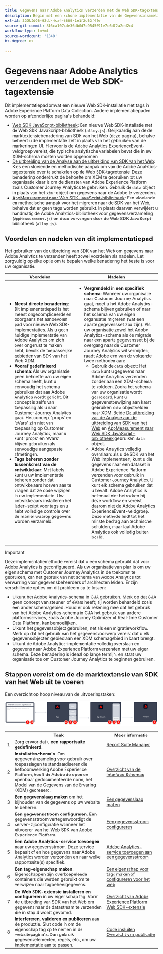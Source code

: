 ```yaml
---
title: Gegevens naar Adobe Analytics verzenden met de Web SDK-tagextensie
description: Begin met een schone implementatie van de Gegevensinzameling van Adobe Experience Platform om gegevens naar Adobe Analytics te verzenden gebruikend XDM en de het gebiedsgroep van Adobe Analytics ExperienceEvent.
exl-id: 235b3d68-92dd-4ca4-8889-1e1f2d83f47e
source-git-commit: 316ca1074de36db0d7c9545691e7c6d72a2ed2c4
workflow-type: tm+mt
source-wordcount: '1040'
ht-degree: 0%

---
```


# Gegevens naar Adobe Analytics verzenden met de Web SDK-tagextensie

Dit implementatiepad omvat een nieuwe Web SDK-installatie met tags in Adobe Experience Platform Data Collection. Andere implementatiepaden worden op afzonderlijke pagina&#39;s behandeld:

* [Web SDK JavaScript-bibliotheek](web-sdk-javascript-library.md): Een nieuwe Web SDK-installatie met de Web SDK JavaScript-bibliotheek (`alloy.js`). Gelijkaardig aan de de marktextensiebenadering van SDK van het Web (deze pagina), behalve beheert u de implementatie zelf in plaats van het gebruiken van de markeringen UI. Hiervoor is de Adobe Analytics ExperienceEvent-veldgroep vereist, die typische analytische variabelen bevat die in uw XDM-schema moeten worden opgenomen.
* [De uitbreiding van de Analyse aan de uitbreiding van SDK van het Web](analytics-extension-to-web-sdk.md): Kies een vloeiende en methodische aanpak om van de Adobe Analytics-tagextensie over te schakelen op de Web SDK-tagextensie. Deze benadering onderdrukt de behoefte om XDM te gebruiken tot uw organisatie klaar is om de diensten van Adobe Experience Platform, zoals Customer Journey Analytics te gebruiken. Gebruik de `data` object in plaats van het `xdm` -object om gegevens naar de Adobe te verzenden.
* [AppMeasurement naar Web SDK JavaScript-bibliotheek](appmeasurement-to-web-sdk.md): Een vloeiende en methodische aanpak voor het migreren naar de SDK van het Web, behalve dat er geen tags worden gebruikt. In plaats daarvan verwijdert u handmatig de Adobe Analytics-bibliotheek voor gegevensverzameling (`AppMeasurement.js`) en deze vervangen door de Web SDK JavaScript-bibliotheek (`alloy.js`).

## Voordelen en nadelen van dit implementatiepad

Het gebruiken van de uitbreiding van SDK van het Web om gegevens naar Adobe Analytics te verzenden heeft zowel voordelen als nadelen. Let zorgvuldig op elke optie om te bepalen welke benadering het beste is voor uw organisatie.

| Voordelen | Nadelen |
| --- | --- |
| <ul><li>**Meest directe benadering**: Dit implementatiepad is het meest ongecompliceerde en doorgaans het aanbevolen pad voor nieuwe Web SDK-implementaties. Als u geen huidige implementatie van Adobe Analytics om zich over ongerust te maken hebt, bevolk de toepasselijke gebieden van SDK van het Web XDM.</li><li>**Vooraf gedefinieerd schema**: Als uw organisatie geen behoefte aan uw eigen schema heeft, kunt u eenvoudig het schema gebruiken dat aan Adobe Analytics wordt gericht. Dit concept is zelfs van toepassing als u naar Customer Journey Analytics gaat. Het concept &#39;props&#39; en &#39;eVars&#39; zijn niet van toepassing op Customer Journey Analytics, maar u kunt &#39;props&#39; en &#39;eVars&#39; blijven gebruiken als eenvoudige aangepaste afmetingen.</li><li>**Tags beheren zonder tussenkomst van de ontwikkelaar**: Met labels kunt u uw implementatie beheren zonder dat ontwikkelaars hoeven aan te vragen dat ze code wijzigen in uw implementatie. Uw ontwikkelaars installeren het lader-script voor tags en u hebt volledige controle over de manier waarop gegevens worden verzameld.</li></ul> | <ul><li>**Vergrendeld in een specifiek schema**: Wanneer uw organisatie naar Customer Journey Analytics gaat, moet u het Adobe Analytics-schema blijven gebruiken of naar het schema van uw eigen organisatie migreren (wat een aparte gegevensset zou zijn). Als uw organisatie zowel het Adobe Analytics-schema als de migratie naar een aparte gegevensset bij de overgang naar de Customer Journey Analytics wil vermijden, raadt Adobe een van de volgende twee methoden aan:<ul><li>Gebruik de `data` object: Het `data` kunt u gegevens naar Adobe Analytics verzenden zonder aan een XDM-schema te voldoen. Zodra het schema van uw organisatie wordt gecreeerd, kunt u gegevenstoewijzing aan kaart gebruiken `data` objectvelden naar XDM. Beide [De uitbreiding van de Analyse aan de uitbreiding van SDK van het Web](analytics-extension-to-web-sdk.md) en [AppMeasurement naar Web SDK JavaScript-bibliotheek](appmeasurement-to-web-sdk.md) gebruiken `data` object.</li><li>Adobe Analytics volledig overslaan: als u de SDK van het Web implementeert, kunt u die gegevens naar een dataset in Adobe Experience Platform verzenden voor gebruik in Customer Journey Analytics. U kunt elk schema gebruiken dat u bevalt. Adobe Analytics is helemaal niet betrokken bij deze workflow en vereist daarom niet de Adobe Analytics ExperienceEvent-veldgroep. Deze methode leidt tot het minste bedrag aan technische schulden, maar laat Adobe Analytics ook volledig buiten beeld.</li></ul></ul> |

>[!IMPORTANT]
>
>Deze implementatiemethode vereist dat u een schema gebruikt dat voor Adobe Analytics is geconfigureerd. Als uw organisatie van plan is om uw eigen schema met Customer Journey Analytics in de toekomst te gebruiken, kan het gebruik van het schema van Adobe Analytics tot verwarring voor gegevensbeheerders of architecten leiden. Er zijn verschillende opties om dit probleem op te lossen:
>
>* U kunt het Adobe Analytics-schema in CJA gebruiken. Merk op dat CJA geen concept van steunen of eVars heeft; zij worden behandeld zoals een ander schemagebied. Houd er ook rekening mee dat het gebruik van het Adobe Analytics-schema in CJA het gebruik van andere platformservices, zoals Adobe Journey Optimizer of Real-time Customer Data Platform, kan bemoeilijken.
>* U kunt het gegevensobject gebruiken, net als een migratieworkflow. Merk op dat het gebruik van het gegevensvoorwerp vereist dat u elk gegevensobjecten gebied aan een XDM schemagebied in kaart brengt.
>* U kunt de Adobe Analytics-implementatie volledig overslaan en gegevens naar Adobe Experience Platform verzenden met uw eigen schema. Deze benadering is ideaal op lange termijn, en staat uw organisatie toe om Customer Journey Analytics te beginnen gebruiken.

## Stappen vereist om de de marktextensie van SDK van het Web uit te voeren

Een overzicht op hoog niveau van de uitvoeringstaken:

![Hoe te om Adobe Analytics uit te voeren gebruikend de uitbreidingswerkschema van SDK van het Web, zoals die in deze sectie wordt beschreven.](../../assets/websdk-extension-annotated.png)

<table style="width:100%">

<tr>
<th style="width:5%"></th><th style="width:60%"><b>Taak</b></th><th style="width:35%"><b>Meer informatie</b></th>
</tr>

<tr>
<td>1</td>
<td>Zorg ervoor dat u <b>een rapportsuite gedefinieerd</b>.</td>
<td><a href="/help/admin/admin/c-manage-report-suites/report-suites-admin.md">Report Suite Manager</a></td>
</tr>

<tr>
<td>2</td>
<td><b>Installatieschema's</b>. Om gegevensinzameling voor gebruik over toepassingen te standaardiseren die hefboomwerking Adobe Experience Platform, heeft de Adobe de open en openbaar gedocumenteerde norm, het Model van de Gegevens van de Ervaring (XDM) gecreeerd.</td>
<td><a href="https://experienceleague.adobe.com/docs/experience-platform/xdm/ui/overview.html?lang=nl-NL">Overzicht van de interface Schemas</a></td>
</tr>

<tr>
<td>3</td>
<td><b>Een gegevenslaag maken</b> om het bijhouden van de gegevens op uw website te beheren.</td>
<td><a href="../../prepare/data-layer.md">Een gegevenslaag maken</a></td>
</tr>

<tr>
<td>4</td>
<td><b>Een gegevensstroom configureren</b>. Een gegevensstroom vertegenwoordigt de server-zijconfiguratie wanneer het uitvoeren van het Web SDK van Adobe Experience Platform.</td>
<td><a href="https://experienceleague.adobe.com/docs/experience-platform/edge/datastreams/configure.html?lang=nl-NL">Een gegevensstroom configureren<a></td> 
</tr>

<tr>
<td>5</td> 
<td><b>Een Adobe Analytics-service toevoegen</b> naar uw gegevensstroom. Deze service bepaalt of en hoe gegevens naar Adobe Analytics worden verzonden en naar welke rapportsuite(s) specifiek.</td>
<td><a href="https://experienceleague.adobe.com/docs/experience-platform/edge/datastreams/configure.html?lang=nl-NL#analytics">Adobe Analytics-service toevoegen aan een gegevensstroom</a></td>
</tr>

<tr>
<td>6</td>
<td><b>Een tag-eigenschap maken</b>. Eigenschappen zijn overkoepelende containers die worden gebruikt om te verwijzen naar tagbeheergegevens.</td>
<td><a href="https://experienceleague.adobe.com/docs/experience-platform/tags/admin/companies-and-properties.html?lang=nl-NL#for-web">Een eigenschap voor tags maken of configureren voor het web</a></td>
</tr>

<tr>
<td>7</td> 
<td><b>De Web SDK-extensie installeren en configureren</b> in uw eigenschap tag. Vorm de uitbreiding van SDK van het Web om gegevens naar de datastream te verzenden die in stap 4 wordt gevormd.</td>
<td><a href="https://experienceleague.adobe.com/docs/experience-platform/tags/extensions/client/sdk/overview.html?lang=nl-NL">Overzicht van Adobe Experience Platform Web SDK-extensie</a></td>
</tr>

<tr>
<td>8</td>
<td><b>Interfereren, valideren en publiceren</b> aan de productie. Sluit code in om de eigenschap tag op te nemen in de websitepagina's. Dan gebruik gegevenselementen, regels, etc., om uw implementatie aan te passen.</td>
<td><a href="https://experienceleague.adobe.com/docs/experience-platform/tags/publish/environments/environments.html?lang=nl-NL#embed-code">Code insluiten</a><br/><a href="https://experienceleague.adobe.com/docs/experience-platform/tags/publish/overview.html?lang=nl-NL">Overzicht van publicatie</a></td>
</tr>

</table>
